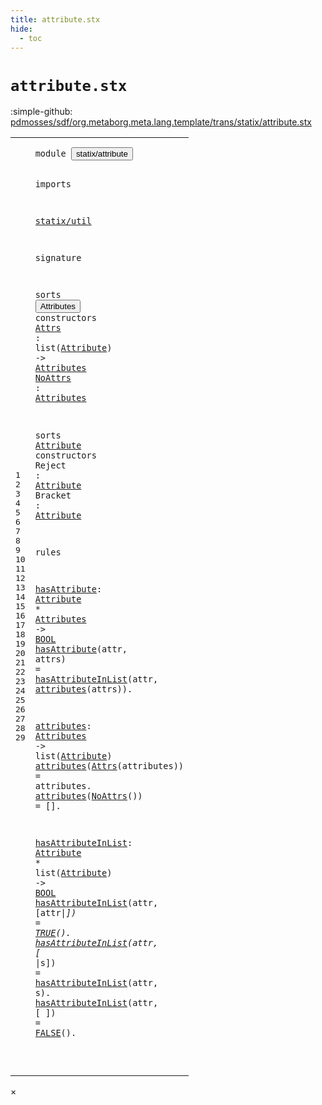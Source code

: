 ```yaml
---
title: attribute.stx
hide:
  - toc
---
```


# `attribute.stx`

:simple-github: [pdmosses/sdf/org.metaborg.meta.lang.template/trans/statix/attribute.stx]

[pdmosses/sdf/org.metaborg.meta.lang.template/trans/statix/attribute.stx]: https://github.com/pdmosses/sdf/blob/master/org.metaborg.meta.lang.template/trans/statix/attribute.stx "The source file on GitHub"

<div class="stx"><table class="highlighttable"><tbody><tr><td class="linenos"><div class="linenodiv"><pre><span></span>1
2
3
4
5
6
7
8
9
10
11
12
13
14
15
16
17
18
19
20
21
22
23
24
25
26
27
28
29
</pre></div></td>
<td class="code"><pre><code><span class="keyword">module</span> <button class="modal-open" id="statix/attribute_1_8" title="Multi-file references" data-urls="../main.stx/#statix/attribute_19_3 line 19; ../production.stx/#statix/attribute_6_3 line 6; ../section/syntax.stx/#statix/attribute_12_3 line 12; ../section/template.stx/#statix/attribute_11_3 line 11"><span class="token sort_Id">statix/attribute</span></button>

<span class="keyword">imports</span>

  <a href="../util.stx/#statix/util_1_8" id="statix/util_5_3" title="Defined at ../util.stx line 1"><span class="token sort_Id">statix/util</span></a>

<span class="keyword">signature</span>

  <span class="keyword">sorts</span> <span class="cons_SortDecl"><button class="modal-open" id="Attributes_9_9" title="Multi-file references" data-urls="#Attributes_10_34 line 10, 11, 19, 22; ../production.stx/#Attributes_11_33 line 11; ../section/syntax.stx/#Attributes_29_36 line 29, 36, 37; ../section/template.stx/#Attributes_19_57 line 19, 20, 99"><span class="token sort_Id">Attributes</span></button></span> <span class="keyword">constructors</span>
    <span class="cons_OpDecl"><a href="#Attrs_23_14" id="Attrs_10_5" title="Referenced at line 23"><span class="token sort_Id">Attrs</span></a>   <span class="operator">:</span> <span class="keyword">list</span><span class="operator">(</span><span class="cons_SimpleSort"><a href="#Attribute_13_9" id="Attribute_10_20" title="Defined at line 13"><span class="token sort_Id">Attribute</span></a></span><span class="operator">)</span> <span class="operator">-&gt;</span> <span class="cons_SimpleSort"><a href="#Attributes_9_9" id="Attributes_10_34" title="Defined at line 9"><span class="token sort_Id">Attributes</span></a></span></span>
    <span class="cons_OpDecl"><a href="#NoAttrs_24_14" id="NoAttrs_11_5" title="Referenced at line 24"><span class="token sort_Id">NoAttrs</span></a> <span class="operator">:</span>                    <span class="cons_SimpleSort"><a href="#Attributes_9_9" id="Attributes_11_34" title="Defined at line 9"><span class="token sort_Id">Attributes</span></a></span></span>

  <span class="keyword">sorts</span> <span class="cons_SortDecl"><a href="#Attribute_10_20" id="Attribute_13_9" title="Referenced at line 10, 14, 15, 19, 22, 26"><span class="token sort_Id">Attribute</span></a></span> <span class="keyword">constructors</span>
    <span class="cons_OpDecl"><span id="Reject_14_5" title="Not referenced"><span class="token sort_Id">Reject</span></span>  <span class="operator">:</span> <span class="cons_SimpleSort"><a href="#Attribute_13_9" id="Attribute_14_15" title="Defined at line 13"><span class="token sort_Id">Attribute</span></a></span></span>
    <span class="cons_OpDecl"><span id="Bracket_15_5" title="Not referenced"><span class="token sort_Id">Bracket</span></span> <span class="operator">:</span> <span class="cons_SimpleSort"><a href="#Attribute_13_9" id="Attribute_15_15" title="Defined at line 13"><span class="token sort_Id">Attribute</span></a></span></span>

<span class="keyword">rules</span>

  <a href="#hasAttribute_20_3" id="hasAttribute_19_3" title="Referenced at line 20"><span class="token sort_Id">hasAttribute</span></a><span class="operator">:</span> <span class="cons_SimpleSort"><a href="#Attribute_13_9" id="Attribute_19_17" title="Defined at line 13"><span class="token sort_Id">Attribute</span></a></span> <span class="operator">*</span> <span class="cons_SimpleSort"><a href="#Attributes_9_9" id="Attributes_19_29" title="Defined at line 9"><span class="token sort_Id">Attributes</span></a></span> <span class="operator">-&gt;</span> <span class="cons_SimpleSort"><a href="../util.stx/#BOOL_11_9" id="BOOL_19_43" title="Defined at ../util.stx line 11"><span class="token sort_Id">BOOL</span></a></span>
  <a href="#hasAttribute_19_3" id="hasAttribute_20_3" title="Defined at line 19"><span class="token sort_Id">hasAttribute</span></a><span class="operator">(</span><span class="cons_Var">attr</span><span class="operator">,</span> <span class="cons_Var">attrs</span><span class="operator">)</span> <span class="operator">=</span> <a href="#hasAttributeInList_26_3" id="hasAttributeInList_20_31" title="Defined at line 26"><span class="token sort_Id">hasAttributeInList</span></a><span class="operator">(</span><span class="cons_Var"><span id="attr_20_50" title="Not referenced"><span class="token sort_Id">attr</span></span></span><span class="operator">,</span> <a href="#attributes_22_3" id="attributes_20_56" title="Defined at line 22"><span class="token sort_Id">attributes</span></a><span class="operator">(</span><span class="cons_Var"><span id="attrs_20_67" title="Not referenced"><span class="token sort_Id">attrs</span></span></span><span class="operator">)).</span>

  <a href="#attributes_20_56" id="attributes_22_3" title="Referenced at line 20, 23, 24"><span class="token sort_Id">attributes</span></a><span class="operator">:</span> <span class="cons_SimpleSort"><a href="#Attributes_9_9" id="Attributes_22_15" title="Defined at line 9"><span class="token sort_Id">Attributes</span></a></span> <span class="operator">-&gt;</span> <span class="keyword">list</span><span class="operator">(</span><span class="cons_SimpleSort"><a href="#Attribute_13_9" id="Attribute_22_34" title="Defined at line 13"><span class="token sort_Id">Attribute</span></a></span><span class="operator">)</span>
  <a href="#attributes_22_3" id="attributes_23_3" title="Defined at line 22"><span class="token sort_Id">attributes</span></a><span class="operator">(</span><span class="cons_Op"><a href="#Attrs_10_5" id="Attrs_23_14" title="Defined at line 10"><span class="token sort_Id">Attrs</span></a><span class="operator">(</span><span class="cons_Var">attributes</span><span class="operator">)</span></span><span class="operator">)</span> <span class="operator">=</span> <span class="cons_Var"><span id="attributes_23_35" title="Not referenced"><span class="token sort_Id">attributes</span></span></span><span class="operator">.</span>
  <a href="#attributes_22_3" id="attributes_24_3" title="Defined at line 22"><span class="token sort_Id">attributes</span></a><span class="operator">(</span><span class="cons_Op"><a href="#NoAttrs_11_5" id="NoAttrs_24_14" title="Defined at line 11"><span class="token sort_Id">NoAttrs</span></a><span class="operator">()</span></span><span class="operator">)</span>         <span class="operator">=</span> <span class="operator">[].</span>

  <a href="#hasAttributeInList_20_31" id="hasAttributeInList_26_3" title="Referenced at line 20, 27, 28, 29"><span class="token sort_Id">hasAttributeInList</span></a><span class="operator">:</span> <span class="cons_SimpleSort"><a href="#Attribute_13_9" id="Attribute_26_23" title="Defined at line 13"><span class="token sort_Id">Attribute</span></a></span> <span class="operator">*</span> <span class="keyword">list</span><span class="operator">(</span><span class="cons_SimpleSort"><a href="#Attribute_13_9" id="Attribute_26_40" title="Defined at line 13"><span class="token sort_Id">Attribute</span></a></span><span class="operator">)</span> <span class="operator">-&gt;</span> <span class="cons_SimpleSort"><a href="../util.stx/#BOOL_11_9" id="BOOL_26_54" title="Defined at ../util.stx line 11"><span class="token sort_Id">BOOL</span></a></span>
  <a href="#hasAttributeInList_26_3" id="hasAttributeInList_27_3" title="Defined at line 26"><span class="token sort_Id">hasAttributeInList</span></a><span class="operator">(</span><span class="cons_Var"><span id="attr_27_22" title="Not referenced"><span class="token sort_Id">attr</span></span></span><span class="operator">,</span> <span class="operator">[</span><span class="cons_Var">attr</span><span class="operator">|_])</span> <span class="operator">=</span> <span class="cons_Op"><a href="../util.stx/#TRUE_12_5" id="TRUE_27_40" title="Defined at ../util.stx line 12"><span class="token sort_Id">TRUE</span></a><span class="operator">()</span></span><span class="operator">.</span>
  <a href="#hasAttributeInList_26_3" id="hasAttributeInList_28_3" title="Defined at line 26"><span class="token sort_Id">hasAttributeInList</span></a><span class="operator">(</span><span class="cons_Var">attr</span><span class="operator">,</span> <span class="operator">[_</span>   <span class="operator">|</span><span class="cons_Var"><span id="s_28_34" title="Not referenced"><span class="token sort_Id">s</span></span></span><span class="operator">])</span> <span class="operator">=</span> <a href="#hasAttributeInList_26_3" id="hasAttributeInList_28_40" title="Defined at line 26"><span class="token sort_Id">hasAttributeInList</span></a><span class="operator">(</span><span class="cons_Var"><span id="attr_28_59" title="Not referenced"><span class="token sort_Id">attr</span></span></span><span class="operator">,</span> <span class="cons_Var">s</span><span class="operator">).</span>
  <a href="#hasAttributeInList_26_3" id="hasAttributeInList_29_3" title="Defined at line 26"><span class="token sort_Id">hasAttributeInList</span></a><span class="operator">(</span><span class="cons_Var"><span id="attr_29_22" title="Not referenced"><span class="token sort_Id">attr</span></span></span><span class="operator">,</span> <span class="operator">[</span>      <span class="operator">])</span> <span class="operator">=</span> <span class="cons_Op"><a href="../util.stx/#FALSE_13_5" id="FALSE_29_40" title="Defined at ../util.stx line 13"><span class="token sort_Id">FALSE</span></a><span class="operator">()</span></span><span class="operator">.</span>

</code></pre></td></tr></tbody></table></div>

<div id="modal">
  <div id="modal-content">
    <span id="modal-close">&times;</span>
    <h2 id="modal-h2"></h2>
    <p  id="modal-p"></p>
    <ul id="modal-ul"></ul>
  </div>
</div>
